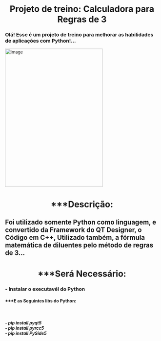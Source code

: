 <div align="center">
<h1>Projeto de treino: Calculadora para Regras de 3</h1>
</div>
<div align="left">
<h3>Olá! Esse é um projeto de treino para melhorar as habilidades de aplicações com Python!... </p></h3>
</div>
<div align="left">
<img width="320" height="452" alt="image" src="https://github.com/user-attachments/assets/8e6d2f51-ffad-4cae-8883-31b93f152982" />
</div>
<div align="center"><h1>
***Descrição:
</h1>
</div> 
<h2 align="left">
Foi utilizado somente Python como linguagem, e convertido da Framework do QT Designer, o Código em C++,
Utilizado também, a fórmula matemática de diluentes pelo método de regras de 3... 
</h2>
<div align="center"><h1>
***Será Necessário:
</h1>
</div> 
<div align="left"><h3>
- Instalar o executavél do Python
</h3>
<h4>
***E as Seguintes libs do Python:
</h4></br>
</div>
<div align="left"><h5>
- pip install pyqt5</br>   
- pip install pyrcc5</br>
- pip install PySide5</br>  
 </h5> 
</div>
</div>


